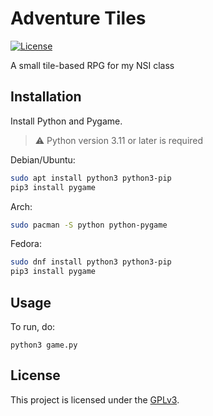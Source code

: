 # Adventure Tiles

[![License](https://img.shields.io/github/license/cpluspatch/nsi-game.svg?style=flat-square)](https://github.com/cpluspatch/nsi-game/blob/master/LICENSE)

A small tile-based RPG for my NSI class

## Installation

Install Python and Pygame.

> ⚠️ Python version 3.11 or later is required

Debian/Ubuntu:
```bash
sudo apt install python3 python3-pip
pip3 install pygame
```

Arch:
```bash
sudo pacman -S python python-pygame
```

Fedora:
```bash
sudo dnf install python3 python3-pip
pip3 install pygame
```

## Usage

To run, do:
```
python3 game.py
```


## License

This project is licensed under the [GPLv3](https://github.com/cpluspatch/nsi-game/blob/master/LICENSE).